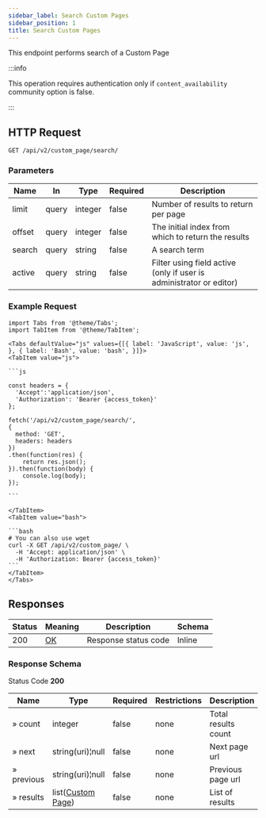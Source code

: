 ```yaml
---
sidebar_label: Search Custom Pages
sidebar_position: 1
title: Search Custom Pages
---
```


This endpoint performs search of a Custom Page


:::info

This operation requires authentication only if `content_availability` community option is false.

:::


## HTTP Request

`GET /api/v2/custom_page/search/`

### Parameters

| Name   | In    | Type    | Required | Description                                                         |
|--------|-------|---------|----------|---------------------------------------------------------------------|
| limit  | query | integer | false    | Number of results to return per page                                |
| offset | query | integer | false    | The initial index from which to return the results                  |
| search | query | string  | false    | A search term                                                       |
| active | query | string  | false    | Filter using field active (only if user is administrator or editor) |


### Example Request

````mdx-code-block
import Tabs from '@theme/Tabs';
import TabItem from '@theme/TabItem';

<Tabs defaultValue="js" values={[{ label: 'JavaScript', value: 'js', }, { label: 'Bash', value: 'bash', }]}>
<TabItem value="js">

```js

const headers = {
  'Accept':'application/json',
  'Authorization': 'Bearer {access_token}'
};

fetch('/api/v2/custom_page/search/',
{
  method: 'GET',
  headers: headers
})
.then(function(res) {
    return res.json();
}).then(function(body) {
    console.log(body);
});

```

</TabItem>
<TabItem value="bash">

```bash
# You can also use wget
curl -X GET /api/v2/custom_page/ \
  -H 'Accept: application/json' \
  -H 'Authorization: Bearer {access_token}'
```
</TabItem>
</Tabs>
````

## Responses

| Status | Meaning                                                 | Description          | Schema |
|--------|---------------------------------------------------------|----------------------|--------|
| 200    | [OK](https://tools.ietf.org/html/rfc7231#section-6.3.1) | Response status code | Inline |

### Response Schema

Status Code **200**

| Name       | Type                                                           | Required | Restrictions | Description         |
|------------|----------------------------------------------------------------|----------|--------------|---------------------|
| » count    | integer                                                        | false    | none         | Total results count |
| » next     | string(uri)¦null                                               | false    | none         | Next page url       |
| » previous | string(uri)¦null                                               | false    | none         | Previous page url   |
| » results  | list([Custom Page](/docs/apireference/v2/schemas/custom_page)) | false    | none         | List of results     |

